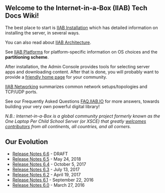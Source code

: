 ## Welcome to the Internet-in-a-Box (IIAB) Tech Docs Wiki!

The best place to start is [IIAB Installation](https://github.com/iiab/iiab/wiki/IIAB-Installation) which has detailed information on installing the server, in several ways.

You can also read about [IIAB Architecture](https://github.com/iiab/iiab/wiki/IIAB-Architecture).

See [IIAB Platforms](https://github.com/iiab/iiab/wiki/IIAB-Platforms) for platform-specific information on OS choices and the **partitioning scheme**.

After installation, the Admin Console provides tools for selecting server apps and downloading content. After that is done, you will probably want to provide a [friendly home page](https://github.com/iiab/iiab/wiki/IIAB-Menuing) for your community.

[IIAB Networking](https://github.com/iiab/iiab/wiki/IIAB-Networking) summarizes common network setups/topologies and TCP/UDP ports.

See our Frequently Asked Questions [FAQ.IIAB.IO](http://FAQ.IIAB.IO) for more answers, towards building your very own powerful digital library!

_N.B.: Internet-in-a-Box is a global community project formerly known as the One Laptop Per Child School Server (or XSCE) that greatly [welcomes contributors](https://github.com/iiab/iiab/wiki/IIAB-Contributors-Guide) from all continents, all countries, and all corners._


## Our Evolution
 * [Release Notes 6.6](https://github.com/iiab/iiab/wiki/IIAB-6.6-Release-Notes) - DRAFT
 * [Release Notes 6.5](https://github.com/iiab/iiab/wiki/IIAB-6.5-Release-Notes) - May 24, 2018
 * [Release Notes 6.4](https://github.com/iiab/iiab/wiki/IIAB-6.4-Release-Notes) - October 5, 2017
 * [Release Notes 6.3](https://github.com/iiab/iiab/wiki/IIAB-6.3-Release-Notes) - July 13, 2017
 * [Release Notes 6.2](https://github.com/xsce/xsce/wiki/IIAB-6.2-Release-Notes) - April 19, 2017
 * [Release Notes 6.1](https://github.com/xsce/xsce/blob/release-6.2/ReleaseNotes6.1.md) - September 22, 2016
 * [Release Notes 6.0](https://github.com/xsce/xsce/blob/release-6.2/ReleaseNotes6.0.md) - March 27, 2016